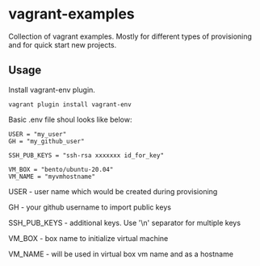 # vagrant-examples

Collection of vagrant examples. Mostly for different types of provisioning and for quick start new projects.

## Usage

Install vagrant-env plugin.
```shell
vagrant plugin install vagrant-env
```

Basic .env file shoul looks like below:
```
USER = "my_user"
GH = "my_github_user"

SSH_PUB_KEYS = "ssh-rsa xxxxxxx id_for_key"

VM_BOX = "bento/ubuntu-20.04"
VM_NAME = "myvmhostname"
```

USER - user name which would be created during provisioning

GH - your github username to import public keys

SSH_PUB_KEYS - additional keys. Use '\n' separator for multiple keys

VM_BOX - box name to initialize virtual machine

VM_NAME - will be used in virtual box vm name and as a hostname

